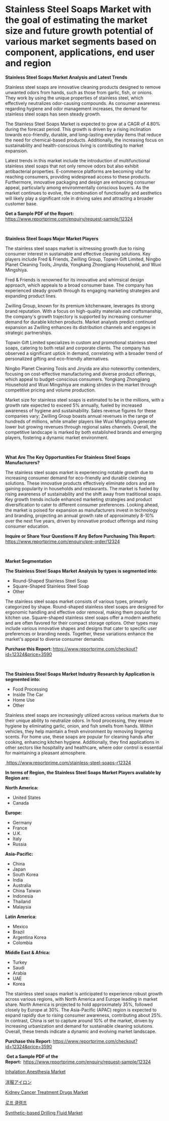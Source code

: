 <p><h1>Stainless Steel Soaps Market with the goal of estimating the market size and future growth potential of various market segments based on component, applications, end user and region</h1></p><p><strong>Stainless Steel Soaps Market Analysis and Latest Trends</strong></p>
<p><p>Stainless steel soaps are innovative cleaning products designed to remove unwanted odors from hands, such as those from garlic, fish, or onions. They work by using the unique properties of stainless steel, which effectively neutralizes odor-causing compounds. As consumer awareness regarding hygiene and odor management increases, the demand for stainless steel soaps has seen steady growth.</p><p>The Stainless Steel Soaps Market is expected to grow at a CAGR of 4.80% during the forecast period. This growth is driven by a rising inclination towards eco-friendly, durable, and long-lasting everyday items that reduce the need for chemical-based products. Additionally, the increasing focus on sustainability and health-conscious living is contributing to market expansion.</p><p>Latest trends in this market include the introduction of multifunctional stainless steel soaps that not only remove odors but also exhibit antibacterial properties. E-commerce platforms are becoming vital for reaching consumers, providing widespread access to these products. Furthermore, innovative packaging and design are enhancing consumer appeal, particularly among environmentally conscious buyers. As the market continues to evolve, the combination of functionality and aesthetics will likely play a significant role in driving sales and attracting a broader customer base.</p></p>
<p><strong>Get a Sample PDF of the Report:&nbsp;</strong> <a href="https://www.reportprime.com/enquiry/request-sample/12324">https://www.reportprime.com/enquiry/request-sample/12324</a></p>
<p>&nbsp;</p>
<p><strong>Stainless Steel Soaps Major Market Players</strong></p>
<p><p>The stainless steel soaps market is witnessing growth due to rising consumer interest in sustainable and effective cleaning solutions. Key players include Fred & Friends, Zwilling Group, Topwin Gift Limited, Ningbo Planet Cleaning Tools, Jinyida, Yongkang Zhongjiang Household, and Wuxi Mingshiya. </p><p>Fred & Friends is renowned for its innovative and whimsical design approach, which appeals to a broad consumer base. The company has experienced steady growth through its engaging marketing strategies and expanding product lines.</p><p>Zwilling Group, known for its premium kitchenware, leverages its strong brand reputation. With a focus on high-quality materials and craftsmanship, the company's growth trajectory is supported by increasing consumer demand for durable kitchen products. Market analysts predict continued expansion as Zwilling enhances its distribution channels and engages in strategic partnerships.</p><p>Topwin Gift Limited specializes in custom and promotional stainless steel soaps, catering to both retail and corporate clients. The company has observed a significant uptick in demand, correlating with a broader trend of personalized gifting and eco-friendly alternatives.</p><p>Ningbo Planet Cleaning Tools and Jinyida are also noteworthy contenders, focusing on cost-effective manufacturing and diverse product offerings, which appeal to budget-conscious consumers. Yongkang Zhongjiang Household and Wuxi Mingshiya are making strides in the market through competitive pricing and volume production.</p><p>Market size for stainless steel soaps is estimated to be in the millions, with a growth rate expected to exceed 5% annually, fueled by increased awareness of hygiene and sustainability. Sales revenue figures for these companies vary; Zwilling Group boasts annual revenues in the range of hundreds of millions, while smaller players like Wuxi Mingshiya generate lower but growing revenues through regional sales channels. Overall, the competitive landscape is marked by both established brands and emerging players, fostering a dynamic market environment.</p></p>
<p>&nbsp;</p>
<p><strong>What Are The Key Opportunities For Stainless Steel Soaps Manufacturers?</strong></p>
<p><p>The stainless steel soaps market is experiencing notable growth due to increasing consumer demand for eco-friendly and durable cleaning solutions. These innovative products effectively eliminate odors and are gaining popularity in households and restaurants. The market is fueled by rising awareness of sustainability and the shift away from traditional soaps. Key growth trends include enhanced marketing strategies and product diversification to cater to different consumer preferences. Looking ahead, the market is poised for expansion as manufacturers invest in technology and branding, projecting an annual growth rate of approximately 8-10% over the next five years, driven by innovative product offerings and rising consumer education.</p></p>
<p><strong>Inquire or Share Your Questions If Any Before Purchasing This Report:</strong> <a href="https://www.reportprime.com/enquiry/pre-order/12324">https://www.reportprime.com/enquiry/pre-order/12324</a></p>
<p>&nbsp;</p>
<p><strong>Market Segmentation</strong></p>
<p><strong>The Stainless Steel Soaps Market Analysis by types is segmented into:</strong></p>
<p><ul><li>Round-Shaped Stainless Steel Soap</li><li>Square-Shaped Stainless Steel Soap</li><li>Other</li></ul></p>
<p><p>The stainless steel soaps market consists of various types, primarily categorized by shape. Round-shaped stainless steel soaps are designed for ergonomic handling and effective odor removal, making them popular for kitchen use. Square-shaped stainless steel soaps offer a modern aesthetic and are often favored for their compact storage options. Other types may include various innovative shapes and designs that cater to specific user preferences or branding needs. Together, these variations enhance the market's appeal to diverse consumer demands.</p></p>
<p><strong>Purchase this Report:&nbsp;</strong><a href="https://www.reportprime.com/checkout?id=12324&price=3590">https://www.reportprime.com/checkout?id=12324&price=3590</a></p>
<p>&nbsp;</p>
<p><strong>The Stainless Steel Soaps Market Industry Research by Application is segmented into:</strong></p>
<p><ul><li>Food Processing</li><li>Inside The Car</li><li>Home Use</li><li>Other</li></ul></p>
<p><p>Stainless steel soaps are increasingly utilized across various markets due to their unique ability to neutralize odors. In food processing, they ensure hygiene by eliminating garlic, onion, and fish smells from hands. Within vehicles, they help maintain a fresh environment by removing lingering scents. For home use, these soaps are popular for cleaning hands after cooking, enhancing kitchen hygiene. Additionally, they find applications in other sectors like hospitality and healthcare, where odor control is essential for maintaining a pleasant atmosphere.</p></p>
<p><a href="https://www.reportprime.com/stainless-steel-soaps-r12324">&nbsp;https://www.reportprime.com/stainless-steel-soaps-r12324</a></p>
<p><strong>In terms of Region, the Stainless Steel Soaps Market Players available by Region are:</strong></p>
<p>
    <p> <strong> North America: </strong>
        <ul>
            <li>United States</li>
            <li>Canada</li>
        </ul>
        </p> 
    <p> <strong> Europe: </strong>
        <ul>
            <li>Germany</li>
            <li>France</li>
            <li>U.K.</li>
            <li>Italy</li>
            <li>Russia</li>
        </ul>
        </p> 
    <p> <strong> Asia-Pacific: </strong>
        <ul>
            <li>China</li>
            <li>Japan</li>
            <li>South Korea</li>
            <li>India</li>
            <li>Australia</li>
            <li>China Taiwan</li>
            <li>Indonesia</li>
            <li>Thailand</li>
            <li>Malaysia</li>
        </ul>
        </p> 
    <p> <strong> Latin America: </strong>
        <ul>
            <li>Mexico</li>
            <li>Brazil</li>
            <li>Argentina Korea</li>
            <li>Colombia</li>
        </ul>
        </p> 
    <p> <strong> Middle East & Africa: </strong>
        <ul>
            <li>Turkey</li>
            <li>Saudi</li>
            <li>Arabia</li>
            <li>UAE</li>
            <li>Korea</li>
        </ul>
    </p>
    </p>
<p><p>The stainless steel soaps market is anticipated to experience robust growth across various regions, with North America and Europe leading in market share. North America is projected to hold approximately 35%, followed closely by Europe at 30%. The Asia-Pacific (APAC) region is expected to expand rapidly due to rising consumer awareness, contributing about 25%. In contrast, China is set to capture around 10% of the market, driven by increasing urbanization and demand for sustainable cleaning solutions. Overall, these trends indicate a dynamic and evolving market landscape.</p></p>
<p><strong>Purchase this Report: </strong><a href="https://www.reportprime.com/checkout?id=12324&price=3590">https://www.reportprime.com/checkout?id=12324&price=3590</a></p>
<p>&nbsp;<strong>Get a Sample PDF of the Report:&nbsp;&nbsp;</strong><a href="https://www.reportprime.com/enquiry/request-sample/12324">https://www.reportprime.com/enquiry/request-sample/12324</a></p>
<p><strong></strong></p>
<p><p><a href="https://medium.com/@philipholland626/inhalation-anesthesia-market-revolution-2024-2031-market-trends-shaping-the-next-decade-7b2cdcd7a9b2">Inhalation Anesthesia Market</a></p><p><a href="https://medium.com/@georgeannauce/%E3%82%B0%E3%83%AD%E3%83%BC%E3%83%90%E3%83%AB%E8%A1%A3%E9%A1%9E%E3%82%A2%E3%82%A4%E3%83%AD%E3%83%B3%E5%B8%82%E5%A0%B4%E3%81%AE%E3%83%88%E3%83%AC%E3%83%B3%E3%83%89-2024%E5%B9%B4%E3%81%8B%E3%82%892031%E5%B9%B4%E3%81%BE%E3%81%A7%E3%81%AE%E6%88%90%E9%95%B7%E6%A9%9F%E4%BC%9A%E3%81%A8%E8%AA%B2%E9%A1%8C%E3%81%AB%E9%96%A2%E3%81%99%E3%82%8B%E6%B4%9E%E5%AF%9F-5106c229f62e">洋服アイロン</a></p><p><a href="https://medium.com/@philipholland626/strategic-market-insights-into-the-global-kidney-cancer-treatment-drugs-market-2024-2031-bdbdb30d611f">Kidney Cancer Treatment Drugs Market</a></p><p><a href="https://medium.com/@kavonhansen21/%EA%B8%80%EB%A1%9C%EB%B2%8C-%EB%A1%9C%ED%94%84-%ED%81%B4%EB%9E%A8%ED%94%84-%EC%8B%9C%EC%9E%A5-%EB%B6%80%EB%AC%B8%EC%9D%98-%EC%8B%9C%EC%9E%A5-%EB%8F%99%ED%96%A5-%EB%B0%8F-%EB%AF%B8%EB%9E%98-%EC%A0%84%EB%A7%9D-2024%EB%85%84%EB%B6%80%ED%84%B0-2031%EB%85%84%EA%B9%8C%EC%A7%80-%EC%98%88%EC%B8%A1%EB%90%A8-d52289553233">로프 클램프</a></p><p><a href="https://issuu.com/reportprime-2/docs/synthetic-based-drilling-fluid-mark_3fba0e5fa1441b">Synthetic-based Drilling Fluid Market</a></p></p>